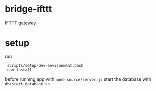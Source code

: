 bridge-ifttt
============

IFTTT gateway

# setup

run
```
 scripts/setup-dev-environment.bash
 npm install
```

before running app with `node source/server.js` start the database with
`db/start-database.sh`
